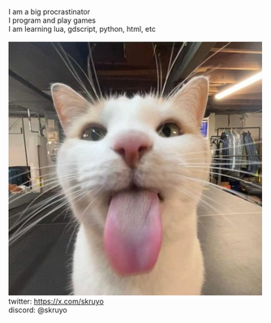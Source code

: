 I am a big procrastinator </br>
I program and play games </br>
I am learning lua, gdscript, python, html, etc </br>
</br>
<img title='"blehhh"' src="https://github.com/skruyo/skruyo/blob/9a07d94070619ec55b07b61b0b81c843a61d5a31/images/sillycat.jpg"> </br>
twitter: https://x.com/skruyo </br>
discord: @skruyo

